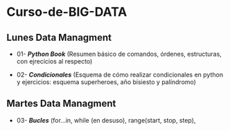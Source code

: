 # Curso-de-BIG-DATA
## Lunes Data Managment

- 01- ***Python Book*** (Resumen básico de comandos, órdenes, estructuras, con ejrecicios al respecto)

- 02- ***Condicionales*** (Esquema de cómo realizar condicionales en python y ejercicios: esquema superheroes, año bisiesto y palíndromo)

## Martes Data Managment

- 03- ***Bucles*** (for...in, while (en desuso), range(start, stop, step),
